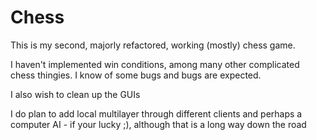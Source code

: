 # Chess
This is my second, majorly refactored, working (mostly) chess game.

I haven't implemented win conditions, among many other complicated chess thingies. I know of some bugs and bugs are expected.

I also wish to clean up the GUIs

I do plan to add local multilayer through different clients and perhaps a computer AI - if your lucky ;), although that is a long way down the road
